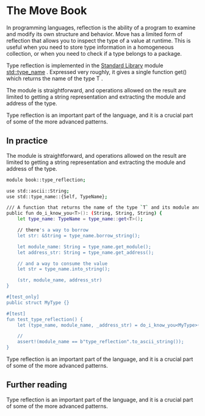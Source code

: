 # The Move Book

In programming languages,  reflection  is the ability of a program to examine and modify its own
structure and behavior. Move has a limited form of reflection that allows you to inspect the
type of a value at runtime. This is useful when you need to store type information in a homogeneous
collection, or when you need to check if a type belongs to a package.

Type reflection is implemented in the  [Standard Library](./standard-library.html)  module
 [std::type_name](https://docs.sui.io/references/framework/std/type_name) . Expressed very roughly, it gives a single function  get<T>()  which returns the
name of the type  T .

The module is straightforward, and operations allowed on the result are limited to getting a
string representation and extracting the module and address of the type.

Type reflection is an important part of the language, and it is a crucial part of some of the more
advanced patterns.

## In practice

The module is straightforward, and operations allowed on the result are limited to getting a
string representation and extracting the module and address of the type.

```bash
module book::type_reflection;

use std::ascii::String;
use std::type_name::{Self, TypeName};

/// A function that returns the name of the type `T` and its module and address.
public fun do_i_know_you<T>(): (String, String, String) {
    let type_name: TypeName = type_name::get<T>();

    // there's a way to borrow
    let str: &String = type_name.borrow_string();

    let module_name: String = type_name.get_module();
    let address_str: String = type_name.get_address();

    // and a way to consume the value
    let str = type_name.into_string();

    (str, module_name, address_str)
}

#[test_only]
public struct MyType {}

#[test]
fun test_type_reflection() {
    let (type_name, module_name, _address_str) = do_i_know_you<MyType>();

    //
    assert!(module_name == b"type_reflection".to_ascii_string());
}
```

Type reflection is an important part of the language, and it is a crucial part of some of the more
advanced patterns.

## Further reading

Type reflection is an important part of the language, and it is a crucial part of some of the more
advanced patterns.